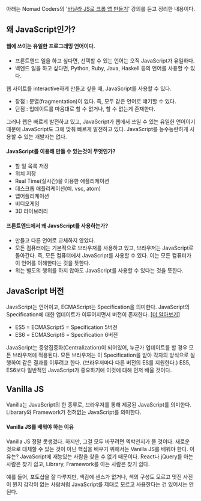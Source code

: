 아래는 Nomad Coders의 '[바닐라 JS로 크롬 앱 만들기](https://nomadcoders.co/javascript-for-beginners/lobby)' 강의를 듣고 정리한 내용이다. 

## 왜 JavaScript인가?
#### 웹에 쓰이는 유일한 프로그래밍 언어이다. 
- 프론트엔드 일을 하고 싶다면, 선택할 수 있는 언어는 오직 JavaScript가 유일하다.
- 백엔드 일을 하고 싶다면, Python, Ruby, Java, Haskell 등의 언어를 사용할 수 있다.

웹 사이트를 interactive하게 만들고 싶을 때, JavaScript를 사용할 수 있다.
- 장점 : 분열(fragmentation)이 없다. 즉, 모두 같은 언어로 얘기할 수 있다.
- 단점 : 업데이트를 마음대로 할 수 없거나, 할 수 없는게 존재한다. 

그러나 웹은 빠르게 발전하고 있고, JavaScript가 웹에서 쓰일 수 있는 유일한 언어이기 때문에 JavaScript도 그에 맞춰 빠르게 발전하고 있다. JavaScript를 능수능란하게 사용할 수 있는 개발자는 없다.

#### JavaScript를 이용해 만들 수 있는것이 무엇인가?
- 할 일 목록 저장
- 위치 저장
- Real Time(실시간)을 이용한 애플리케이션
- 데스크톱 애플리케이션(예. vsc, atom)
- 앱어플리케이션
- 비디오게임
- 3D 라이브러리

#### 프론트엔드에서 왜 JavsScript를 사용하는가?
- 만들고 다른 언어로 교체하지 않았다.
- 모든 컴퓨터에는 기본적으로 브라우저를 사용하고 있고, 브라우저는 JavaScript로 돌아간다. 즉, 모든 컴퓨터에서 JavaScript를 사용할 수 있다. 이는 모든 컴퓨터가 이 언어를 이해한다는 것을 뜻한다.
- 위는 별도의 행위를 하지 않아도 JavaScript를 사용할 수 있다는 것을 뜻한다.


## JavaScript 버전
JavsScript는 언어이고, ECMAScript는 Specification을 의미한다. JavaScript의 Specification에 대한 업데이트가 이루어지면서 버전이 존재한다. [[더 알아보기]](https://developer.mozilla.org/ko/docs/Web/JavaScript/%EC%96%B8%EC%96%B4_%EB%A6%AC%EC%86%8C%EC%8A%A4)
- ES5 = ECMAScript5 = Specification 5버전
- ES6 = ECMAScript6 = Specification 6버전

JavaScript는 중앙집중화(Centralization)이 되어있어, 누군가 업데이트를 할 경우 모든 브라우저에 적용된다. 모든 브라우저는 이 Specification을 받아 각자의 방식으로 실행하여 같은 결과를 이루려고 한다. (브라우저마다 다른 버전의 ES를 지원한다.) 
ES5, ES6보다 일반적인 JavaScript가 중요하기에 이것에 대해 먼저 배울 것이다.

## Vanilla JS
Vanilla는 JavaScript의 한 종류로, 브라우저를 통해 제공된 JavaScript를 의미한다. Libarary와 Framework가 전혀없는 JavaScript를 의미한다.

#### Vanilla JS를 배워야 하는 이유
Vanilla JS 정말 못생겼다. 하지만, 그걸 모두 바꾸려면 엑박천지가 뜰 것이다. 새로운 것으로 대체할 수 있는 것이 아닌 핵심을 배우기 위해서는 Vanilla JS를 배워야 한다. 이유는? JavaScript에 재능있는 사람을 찾을 수 없기 때문이다. React나 jQuery를 아는 사람은 찾기 쉽고, Library, Framework를 아는 사람은 찾기 쉽다.

예를 들어, 포토샵을 잘 다루지만, 색감에 센스가 없거나, 색의 구성도 모르고 멋진 사진이 뭔지 감각이 없는 사람처럼 JavaScript를 제대로 모르고 사용한다는 건 있어서는 안된다.





